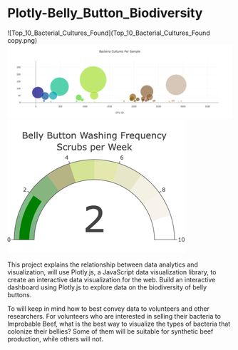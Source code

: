 # Plotly-Belly_Button_Biodiversity

![Top_10_Bacterial_Cultures_Found](Top_10_Bacterial_Cultures_Found copy.png)
![Bacteria_Cultures_Per_Sample](Bacteria_Cultures_Per_Sample.png)
![Belly_Button_Washing_Per_Week](Belly_Button_Washing_Per_week.png)

This project explains the relationship between data analytics and visualization, will use Plotly.js, a JavaScript data visualization library, to create an interactive data visualization for the web. Build an interactive dashboard using Plotly.js to explore data on the biodiversity of belly buttons.

To will keep in mind how to best convey data to volunteers and other researchers. For volunteers who are interested in selling their bacteria to Improbable Beef, what is the best way to visualize the types of bacteria that colonize their bellies? Some of them will be suitable for synthetic beef production, while others will not.
